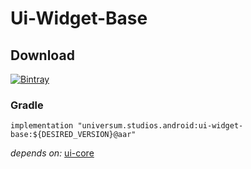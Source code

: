 Ui-Widget-Base
===============

## Download ##
[![Bintray](https://api.bintray.com/packages/universum-studios/android/universum.studios.android%3Aui/images/download.svg)](https://bintray.com/universum-studios/android/universum.studios.android%3Aui/_latestVersion)

### Gradle ###

    implementation "universum.studios.android:ui-widget-base:${DESIRED_VERSION}@aar"

_depends on:_
[ui-core](https://github.com/universum-studios/android_ui/tree/master/library-core)